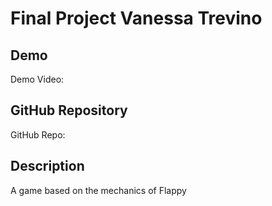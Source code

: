 # Final Project Vanessa Trevino

## Demo
Demo Video: <URL>

## GitHub Repository
GitHub Repo: [<URL>](https://github.com/vxt0003/project)

## Description
A game based on the mechanics of Flappy